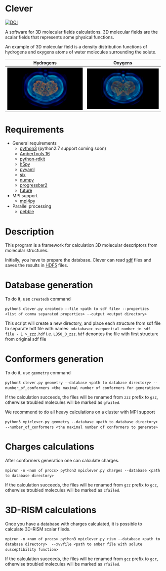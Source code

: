 # Clever
[![DOI](https://zenodo.org/badge/98550290.svg)](https://zenodo.org/badge/latestdoi/98550290)

A software for 3D molecular fields calculations. 3D molecular fields are the scalar
fields that represents some physical functions. 

An example of 3D molecular field is a density distribution functions of 
hydrogens and oxygens atoms of water molecules surrounding the solute.

Hydrogens                  |  Oxygens
:-------------------------:|:-------------------------:
![local density of hydrogens surrounding a molecule](images/H.png)  |  ![local density of hydrogens surrounding a molecule](images/O.png)


# Requirements 
* General requirements
  * [python3](https://www.python.org/) (python2.7 support coming soon)
  * [AmberTools 16](http://ambermd.org)
  * [python-rdkit](http://www.rdkit.org)
  * [h5py](http://www.h5py.org) 
  * [pyyaml](http://pyyaml.org)
  * [six](https://pypi.python.org/pypi/six)
  * [numpy](http://www.numpy.org/)
  * [progressbar2](https://pypi.python.org/pypi/progressbar2)
  * [future](https://pypi.python.org/pypi/future)
* MPI support 
  * [mpi4py](http://pythonhosted.org/mpi4py/)
* Parallel processing 
  * [pebble](https://pypi.python.org/pypi/Pebble)

# Description 
This program is a framework for calculation 3D molecular descriptors from molecular structures. 

Initially, you have to prepare the database. Clever can read [sdf](https://en.wikipedia.org/wiki/Chemical_table_file) files and saves the results in [HDF5](http://www.h5py.org/) files.

# Database generation
To do it, use `createdb` command

`python3 clever.py createdb --file <path to sdf file> --properties <list of comma separated properties> --output <output directory>`

This script will create a new directory, and place each structure from sdf file to separate hdf file with names: `<database>_<sequential number in sdf file - 1 >_zzz.hdf`
i.e. `LD50_0_zzz.hdf` denontes the file with first structure from original sdf file

# Conformers generation
To do it, use `geometry` command

`python3 clever.py geometry --database <path to database directory> --number_of_conformers <the maximal number of conformers for generation>`

If the calculation succeeds, the files will be renamed from `zzz` prefix to `gzz`, otherwise troubled molecules will be marked as `gfailed`.

We recommend to do all heavy calculations on a cluster with MPI support

`python3 mpiclever.py geometry --database <path to database directory> --number_of_conformers <the maximal number of conformers to generate>`

# Charges calculations

After conformers generation one can calculate charges. 

`mpirun -n <num of procs> python3 mpiclever.py charges --database <path to database directory>`

If the calculation succeeds, the files will be renamed from `gzz` prefix to `gcz`, otherwise troubled molecules will be marked as `cfailed`.

# 3D-RISM calculations
Once you have a database with charges calculated, it is possible to calculate 3D-RISM scalar fileds. 

`mpirun -n <num of procs> python3 mpiclever.py rism --database <path to database directory>  --xvvfile <path to amber file with solute susceptibility function>
`

If the calculation succeeds, the files will be renamed from `gcz` prefix to `gcr`, otherwise troubled molecules will be marked as `rfailed`.







